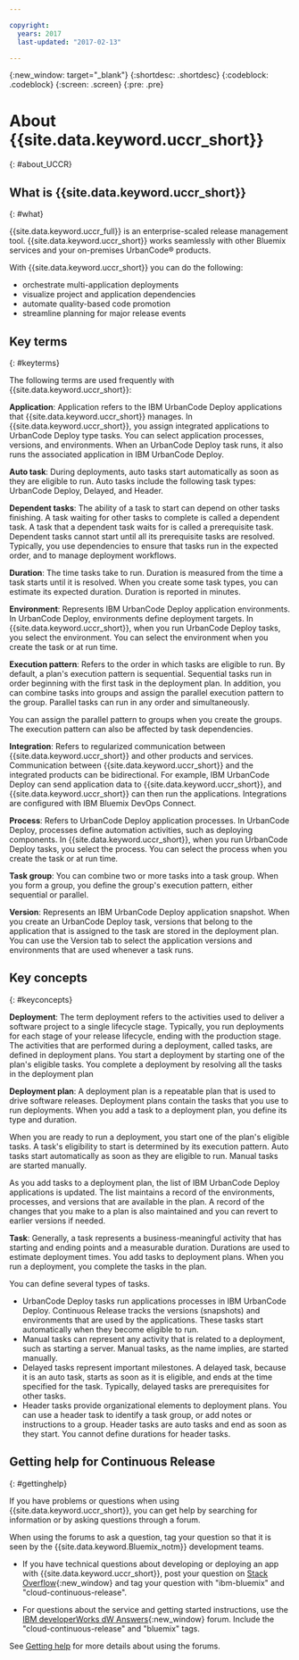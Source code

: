 ```yaml
---

copyright:
  years: 2017
  last-updated: "2017-02-13"

---
```


{:new_window: target="_blank"}
{:shortdesc: .shortdesc}
{:codeblock: .codeblock}
{:screen: .screen}
{:pre: .pre}


# About {{site.data.keyword.uccr_short}}
{: #about_UCCR}


## What is {{site.data.keyword.uccr_short}}
{: #what}

{{site.data.keyword.uccr_full}} is an enterprise-scaled release management tool. {{site.data.keyword.uccr_short}} works seamlessly with other Bluemix services and your on-premises UrbanCode&reg; products.

With {{site.data.keyword.uccr_short}} you can do the following:

<ul>
<li>orchestrate multi-application deployments
</li>
<li>visualize project and application dependencies
</li>
<li>automate quality-based code promotion
</li>
<li>streamline planning for major release events
</li>
</ul>


## Key terms
{: #keyterms}

The following terms are used frequently with {{site.data.keyword.uccr_short}}:

**Application**: Application refers to the IBM UrbanCode Deploy applications that {{site.data.keyword.uccr_short}} manages. In {{site.data.keyword.uccr_short}}, you assign integrated applications to UrbanCode Deploy type tasks. You can select application processes, versions, and environments. When an UrbanCode Deploy task runs, it also runs the associated application in IBM UrbanCode Deploy.

**Auto task**: During deployments, auto tasks start automatically as soon as they are eligible to run. Auto tasks include the following task types: UrbanCode Deploy, Delayed, and Header.

**Dependent tasks**: The ability of a task to start can depend on other tasks finishing. A task waiting for other tasks to complete is called a dependent task. A task that a dependent task waits for is called a prerequisite task. Dependent tasks cannot start until all its prerequisite tasks are resolved. Typically, you use dependencies to ensure that tasks run in the expected order, and to manage deployment workflows.

**Duration**: The time tasks take to run. Duration is measured from the time a task starts until it is resolved. When you create some task types, you can estimate its expected duration. Duration is reported in minutes.

**Environment**: Represents IBM UrbanCode Deploy application environments. In UrbanCode Deploy, environments define deployment targets. In {{site.data.keyword.uccr_short}}, when you run UrbanCode Deploy tasks, you select the environment. You can select the environment when you create the task or at run time.

**Execution pattern**: Refers to the order in which tasks are eligible to run. By default, a plan's execution pattern is sequential. Sequential tasks run in order beginning with the first task in the deployment plan. In addition, you can combine tasks into groups and assign the parallel execution pattern to the group.  Parallel tasks can run in any order and simultaneously.

You can assign the parallel pattern to groups when you create the groups. The execution pattern can also be affected by task dependencies.

**Integration**: Refers to regularized communication between {{site.data.keyword.uccr_short}} and other products and services. Communication between {{site.data.keyword.uccr_short}} and the integrated products can be bidirectional. For example, IBM UrbanCode Deploy can send application data to {{site.data.keyword.uccr_short}}, and {{site.data.keyword.uccr_short}} can then run the applications. Integrations are configured with IBM Bluemix DevOps Connect.

**Process**: Refers to UrbanCode Deploy application processes. In UrbanCode Deploy, processes define automation activities, such as deploying components. In {{site.data.keyword.uccr_short}}, when you run UrbanCode Deploy tasks, you select the process. You can select the process when you create the task or at run time.

**Task group**: You can combine two or more tasks into a task group. When you form a group, you define the group's execution pattern, either sequential or parallel.

**Version**: Represents an IBM UrbanCode Deploy application snapshot. When you create an UrbanCode Deploy task, versions that belong to the application that is assigned to the task are stored in the deployment plan. You can use the Version tab to select the application versions and environments that are used whenever a task runs.

## Key concepts
{: #keyconcepts}

**Deployment**:
The term deployment refers to the activities used to deliver a software project to a single lifecycle stage. Typically, you run deployments for each stage of your release lifecycle, ending with the production stage. The activities that are performed during a deployment, called tasks, are defined in deployment plans. You start a deployment by starting one of the plan's eligible tasks. You complete a deployment by resolving all the tasks in the deployment plan

**Deployment plan**: A deployment plan is a repeatable plan that is used to drive software releases. Deployment plans contain the tasks that you use to run deployments. When you add a task to a deployment plan, you define its type and duration.

When you are ready to run a deployment, you start one of the plan's eligible tasks. A task's eligibility to start is determined by its execution pattern. Auto tasks start automatically as soon as they are eligible to run. Manual tasks are started manually.  

As you add tasks to a deployment plan, the list of IBM UrbanCode Deploy applications is updated. The list maintains a record of the environments, processes, and versions that are available in the plan. A record of the changes that you make to a plan is also maintained and you can revert to earlier versions if needed.

**Task**: Generally, a task represents a business-meaningful activity that has starting and ending points and a measurable duration. Durations are used to estimate deployment times. You add tasks to deployment plans. When you run a deployment, you complete the tasks in the plan.

You can define several types of tasks.
<ul>
<li>UrbanCode Deploy tasks run applications processes in IBM UrbanCode Deploy. Continuous Release tracks the versions (snapshots) and environments that are used by the applications. These tasks start automatically when they become eligible to run.
</li>
<li>Manual tasks can represent any activity that is related to a deployment, such as starting a server. Manual tasks, as the name implies, are started manually.
</li>
<li>Delayed tasks represent important milestones. A delayed task, because it is an auto task, starts as soon as it is eligible, and ends at the time specified for the task. Typically, delayed tasks are prerequisites for other tasks.
</li>
<li>Header tasks provide organizational elements to deployment plans. You can use a header task to identify a task group, or add notes or instructions to a group. Header tasks are auto tasks and end as soon as they start. You cannot define durations for header tasks.
</li>
</ul>



<!--

**Event**: Events are trackable items that are associated with a deployment. Events are not defined by tasks. Events include holidays, blackouts, or any other activity that might affect a deployment.

**Release**:
The term release refers to the activities that you complete to deliver a software project. Typically, a release is done in stages. In the early stages, the software is delivered to development and testing environments. Later, after the software passes certain quality milestones, the software is delivered to production. The stages are collectively referred to as the release. The stages are also called the release lifecycle. Deployments deliver software to the lifecycle stages.


## Getting help and support for <service_short_name>
{: #gettinghelp}

If you have problems or questions when using service_name, you can get help by searching for information or by asking questions through a forum. You can also open a support ticket.

When using the forums to ask a question, tag your question so that it is seen by the {{site.data.keyword.Bluemix_notm}} development teams.
<!--Insert the appropriate Stack Overflow tag for your service for <service_keyword> in URL and text below:  

-->

<!--

* If you have technical questions about developing or deploying an app with service_short_name, post your question on [Stack Overflow](http://stackoverflow.com/search?q=<service_keyword>+ibm-bluemix){:new_window} and tag your question with "ibm-bluemix" and "<service_keyword>".

-->

<!--Insert the appropriate dW Answers tag for your service for <service_keyword> in URL below:  -->

<!--

* For questions about the service and getting started instructions, use the [IBM developerWorks dW Answers](https://developer.ibm.com/answers/topics/<service_name>/?smartspace=bluemix){:new_window} forum. Include the  "<service_keyword>" and "bluemix" tags.

See [Getting help](https://www.{DomainName}/docs/support/index.html#getting-help) for more details about using the forums.

For information about opening an IBM support ticket, or about support levels and ticket severities, see [Contacting support](https://www.{DomainName}/docs/support/index.html#contacting-support).

-->

## Getting help for Continuous Release
{: #gettinghelp}

If you have problems or questions when using {{site.data.keyword.uccr_short}}, you can get help by searching for information or by asking questions through a forum.  

When using the forums to ask a question, tag your question so that it is seen by the {{site.data.keyword.Bluemix_notm}} development teams.

* If you have technical questions about developing or deploying an app with {{site.data.keyword.uccr_short}}, post your question on [Stack Overflow](http://stackoverflow.com/search?q=cloud-continuous-release+ibm-bluemix){:new_window} and tag your question with "ibm-bluemix" and "cloud-continuous-release".

* For questions about the service and getting started instructions, use the [IBM developerWorks dW Answers](https://developer.ibm.com/answers/topics/cloud-continuous-release/?smartspace=bluemix){:new_window} forum. Include the  "cloud-continuous-release" and "bluemix" tags.

See [Getting help](https://www.{DomainName}/docs/support/index.html#getting-help) for more details about using the forums.
